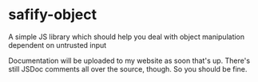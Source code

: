 # safify-object

A simple JS library which should help you deal with object manipulation dependent on untrusted input

Documentation will be uploaded to my website as soon that's up. There's still JSDoc comments all over the source,
though. So you should be fine.